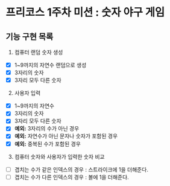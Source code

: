 # 프리코스 1주차 미션 : 숫자 야구 게임
## 기능 구현 목록
1. 컴퓨터 랜덤 숫자 생성
- [x] 1~9까지의 자연수 랜덤으로 생성
- [x] 3자리의 숫자
- [x] 3자리 모두 다른 숫자

2. 사용자 입력
- [x] 1~9까지의 자연수
- [x] 3자리의 숫자
- [x] 3자리 모두 다른 숫자
- [x] **예외:** 3자리의 수가 아닌 경우
- [x] **예외:** 자연수가 아닌 문자나 숫자가 포함된 경우
- [x] **예외:** 중복된 수가 포함된 경우

3. 컴퓨터 숫자와 사용자가 입력한 숫자 비교
- [ ] 겹치는 수가 같은 인덱스의 경우 : 스트라이크에 1을 더해준다.
- [ ] 겹치는 수가 다른 인덱스의 경우 : 볼에 1을 더해준다.